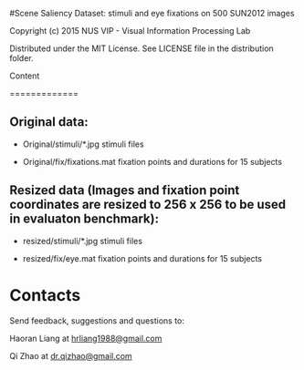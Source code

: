 #Scene Saliency Dataset: stimuli and eye fixations on 500 SUN2012 images

Copyright (c) 2015 NUS VIP - Visual Information Processing Lab


Distributed under the MIT License. See LICENSE file in the distribution folder.





Content

=============

## Original data:



- Original/stimuli/*.jpg        stimuli files

- Original/fix/fixations.mat    fixation points and durations for 15 subjects



## Resized data (Images and fixation point coordinates are resized to 256 x 256 to be used in evaluaton benchmark):



- resized/stimuli/*.jpg         stimuli files

- resized/fix/eye.mat           fixation points and durations for 15 subjects



Contacts
============



Send feedback, suggestions and questions to:

Haoran Liang at <hrliang1988@gmail.com>

Qi Zhao at <dr.qizhao@gmail.com>
